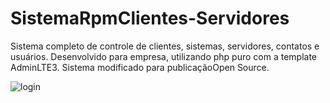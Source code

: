 # SistemaRpmClientes-Servidores
Sistema completo de controle de clientes, sistemas, servidores, contatos e usuários. Desenvolvido para empresa, utilizando php puro com a template AdminLTE3. Sistema modificado para publicaçãoOpen Source.

<img src="capturas_readMe/login" alt="login"/>
